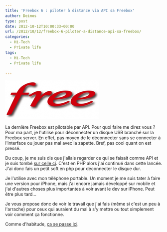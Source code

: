 ```yaml
---
title: 'Freebox 6 : piloter à distance via API sa Freebox'
author: Deimos
type: post
date: 2012-10-12T10:00:33+00:00
url: /2012/10/12/freebox-6-piloter-a-distance-api-sa-freebox/
categories:
  - Hi-Tech
  - Private life
tags:
  - Hi-Tech
  - Private life

---
```

![free_logo-300x124](/images/logo_free.png)

La dernière Freebox est pilotable par API. Pour quoi faire me direz vous ? Pour ma part, je l'utilise pour déconnecter un disque USB branché sur la Freebox server. En effet, pas moyen de le déconnecter sans se connecter à l'interface ou jouer pas mal avec la zapette. Bref, pas cool quant on est pressé.

Du coup, je me suis dis que j'allais regarder ce qui se faisait comme API et je suis tombé [sur celle ci](https://gist.github.com/2579869). C'est en PHP alors j'ai continué dans cette lancée. J'ai donc fais un petit soft en php pour déconnecter le disque dur.

Je l'utilise avec mon téléphone portable. Un moment je me suis tater à faire une version pour iPhone, mais j'ai encore jamais développé sur mobile et j'ai d'autres choses plus importantes à voir avant le dev sur iPhone. Peut être plus tard...

Je vous propose donc de voir le travail que j'ai fais (même si c'est un peu à l'arrache) pour ceux qui auraient du mal à s'y mettre ou tout simplement voir comment ça fonctionne.

Comme d'habitude, [ça se passe ici](http://wiki.deimos.fr/Freebox_6_:_piloter_%C3%A0_distance_via_API_sa_Freebox).